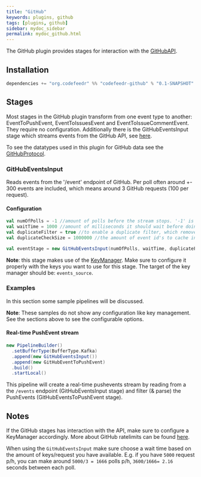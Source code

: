 ```yaml
---
title: "GitHub"
keywords: plugins, github
tags: [plugins, github]
sidebar: mydoc_sidebar
permalink: mydoc_github.html
---
```


The GitHub plugin provides stages for interaction with the [GitHubAPI](https://developer.github.com/v3/?). 
## Installation

```scala
dependencies += "org.codefeedr" %% "codefeedr-github" % "0.1-SNAPSHOT"
```

## Stages
Most stages in the GitHub plugin transform from one event type to another: EventToPushEvent, EventToIssuesEvent and EventToIssueCommentEvent.
They require no configuration. Additionally there is the GitHubEventsInput stage which streams events from the GitHub API, see [here](#githubeventsinput).

To see the datatypes used in this plugin for GitHub data see the [GitHubProtocol](https://github.com/joskuijpers/bep_codefeedr/blob/develop/codefeedr-plugins/codefeedr-github/src/main/scala/org/codefeedr/plugins/github/GitHubProtocol.scala). 

### GitHubEventsInput
Reads events from the '/event' endpoint of GitHub. Per poll often around +- 300 events are included, which means around 3 GitHub requests (100 per request). 

#### Configuration
```scala 
val numOfPolls = -1 //amount of polls before the stream stops. '-1' is default (unbounded)
val waitTime = 1000 //amount of milliseconds it should wait before doing a new poll. '1000' is default
val duplicateFilter = true //to enable a duplicate filter, which removes all duplicates from the stream. 'true' is default
val duplicateCheckSize = 1000000 //the amount of event id's to cache in case the duplicateFilter is enabled. 1000000' is default

val eventStage = new GitHubEventsInput(numOfPolls, waitTime, duplicateFilter, duplicateCheckSize)
```
**Note**: this stage makes use of the [KeyManager](../core/key-manager). Make sure to configure it properly with the keys you want to use for this stage.
The target of the key manager should be: `events_source`.


### Examples
In this section some sample pipelines will be discussed.
 
**Note**: These samples do not show any configuration like key management. See the sections above to see the configurable options.
#### Real-time PushEvent stream
```scala
new PipelineBuilder()
  .setBufferType(BufferType.Kafka)
  .append(new GitHubEventsInput())
  .append(new GitHubEventToPushEvent)
  .build()
  .startLocal()
```
This pipeline will create a real-time pushevents stream by reading from a the `/events` endpoint (GitHubEventsInput stage) and filter (& parse) the PushEvents (GitHubEventsToPushEvent stage).


## Notes
If the GitHub stages has interaction with the API, make sure to configure a KeyManager accordingly. More about GitHub ratelimits can be found [here](https://developer.github.com/v3/?#rate-limiting).

When using the `GitHubEventsInput` make sure choose a wait time based on the amount of keys/request you have available. E.g. if you have `5000` request p/h, you can make around `5000/3 = 1666` polls p/h, `3600/1666= 2.16` seconds between each poll.
